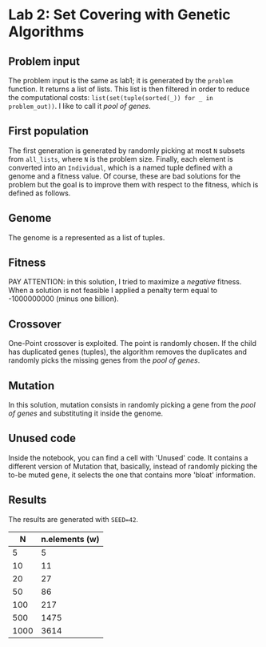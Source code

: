 # Lab 2: Set Covering with Genetic Algorithms

## Problem input
The problem input is the same as lab1; it is generated by the `problem` function.
It returns a list of lists. This list is then filtered in order to reduce the computational costs: `list(set(tuple(sorted(_)) for _ in problem_out))`.
I like to call it _pool of genes_.
## First population
The first generation is generated by randomly picking at most `N` subsets from `all_lists`, where `N` is the problem size.
Finally, each element is converted into an `Individual`, which is a named tuple defined with a genome and a fitness value.
Of course, these are bad solutions for the problem but the goal is to improve them with respect to the fitness, which is defined as follows.
## Genome
The genome is a represented as a list of tuples. 
## Fitness
PAY ATTENTION: in this solution, I tried to maximize a _negative_ fitness.
When a solution is not feasible I applied a penalty term equal to -1000000000 (minus one billion).
## Crossover
One-Point crossover is exploited. The point is randomly chosen. If the child has duplicated genes (tuples), the algorithm removes the duplicates and randomly picks the missing genes from the _pool of genes_.
## Mutation
In this solution, mutation consists in randomly picking a gene from the _pool of genes_ and substituting it inside the genome.
## Unused code
Inside the notebook, you can find a cell with 'Unused' code. It contains a different version of Mutation that, basically, instead of randomly picking the to-be muted gene, it selects the one that contains more 'bloat' information.

## Results

The results are generated with `SEED=42`.

| **N** | **n.elements (w)** |
|-------|--------------------|
| 5     | 5                  |
| 10    | 11                 |
| 20    | 27                 |
| 50    | 86                 |
| 100   | 217                |
| 500   | 1475               |
| 1000  | 3614               |

